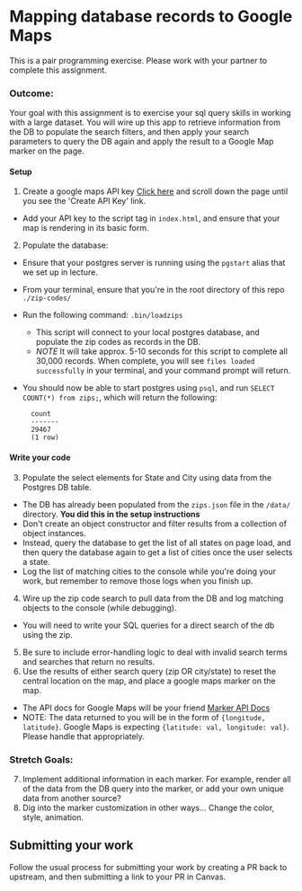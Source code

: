 # Mapping database records to Google Maps
This is a pair programming exercise. Please work with your partner to complete this assignment.

### Outcome:
Your goal with this assignment is to exercise your sql query skills in working with a large dataset. You will wire up this app to retrieve information from the DB to populate the search filters, and then apply your search parameters to query the DB again and apply the result to a Google Map marker on the page.

#### Setup
1. Create a google maps API key [Click here](https://developers.google.com/maps/documentation/javascript/) and scroll down the page until you see the 'Create API Key' link.
  - Add your API key to the script tag in `index.html`, and ensure that your map is rendering in its basic form.
2. Populate the database:
  - Ensure that your postgres server is running using the `pgstart` alias that we set up in lecture.
  - From your terminal, ensure that you're in the root directory of this repo `./zip-codes/`
  - Run the following command: `.bin/loadzips`
    - This script will connect to your local postgres database, and populate the zip codes as records in the DB.
    - *NOTE* It will take approx. 5-10 seconds for this script to complete all 30,000 records. When complete, you will see `files loaded successfully` in your terminal, and your command prompt will return.
  - You should now be able to start postgres using `psql`, and run `SELECT COUNT(*) from zips;`, which will return the following:

      ```shell
        count
        -------
        29467
        (1 row)
      ```

#### Write your code
3. Populate the select elements for State and City using data from the Postgres DB table.
  - The DB has already been populated from the `zips.json` file in the `/data/` directory. **You did this in the setup instructions**
  - Don't create an object constructor and filter results from a collection of object instances.
  - Instead, query the database to get the list of all states on page load, and then query the database again to get a list of cities once the user selects a state.
  - Log the list of matching cities to the console while you're doing your work, but remember to remove those logs when you finish up.
4. Wire up the zip code search to pull data from the DB and log matching objects to the console (while debugging).
  - You will need to write your SQL queries for a direct search of the db using the zip.
5. Be sure to include error-handling logic to deal with invalid search terms and searches that return no results.
6. Use the results of either search query (zip OR city/state) to reset the central location on the map, and place a google maps marker on the map.
  - The API docs for Google Maps will be your friend [Marker API Docs](https://developers.google.com/maps/documentation/javascript/markers#add)
  - NOTE: The data returned to you will be in the form of `{longitude, latitude}`. Google Maps is expecting `{latitude: val, longitude: val}`. Please handle that appropriately.

### Stretch Goals:
7. Implement additional information in each marker. For example, render all of the data from the DB query into the marker, or add your own unique data from another source?
8. Dig into the marker customization in other ways... Change the color, style, animation.


## Submitting your work

Follow the usual process for submitting your work by creating a PR back to upstream, and then submitting a link to your PR in Canvas.
